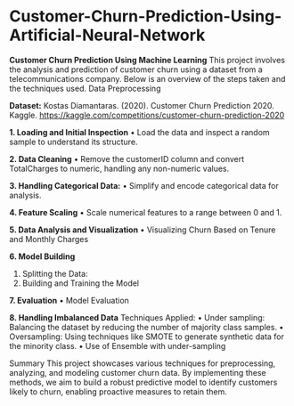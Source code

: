 # Customer-Churn-Prediction-Using-Artificial-Neural-Network

**Customer Churn Prediction Using Machine Learning**
This project involves the analysis and prediction of customer churn using a dataset from a telecommunications company. Below is an overview of the steps taken and the techniques used.
Data Preprocessing

**Dataset:**
Kostas Diamantaras. (2020). Customer Churn Prediction 2020. Kaggle. https://kaggle.com/competitions/customer-churn-prediction-2020

**1.	Loading and Initial Inspection**
•	Load the data and inspect a random sample to understand its structure.

**2.	Data Cleaning**
•	Remove the customerID column and convert TotalCharges to numeric, handling any non-numeric values.

**3.	Handling Categorical Data:**
•	Simplify and encode categorical data for analysis.

**4.	Feature Scaling**
•	Scale numerical features to a range between 0 and 1.

**5. Data Analysis and Visualization**
•	Visualizing Churn Based on Tenure and Monthly Charges

**6. Model Building**
1.	Splitting the Data:
2.	Building and Training the Model
   
**7. Evaluation**
•	Model Evaluation

**8. Handling Imbalanced Data**
Techniques Applied:
•	Under sampling: Balancing the dataset by reducing the number of majority class samples.
•	Oversampling: Using techniques like SMOTE to generate synthetic data for the minority class.
•	Use of Ensemble with under-sampling

Summary
This project showcases various techniques for preprocessing, analyzing, and modeling customer churn data. By implementing these methods, we aim to build a robust predictive model to identify customers likely to churn, enabling proactive measures to retain them.

